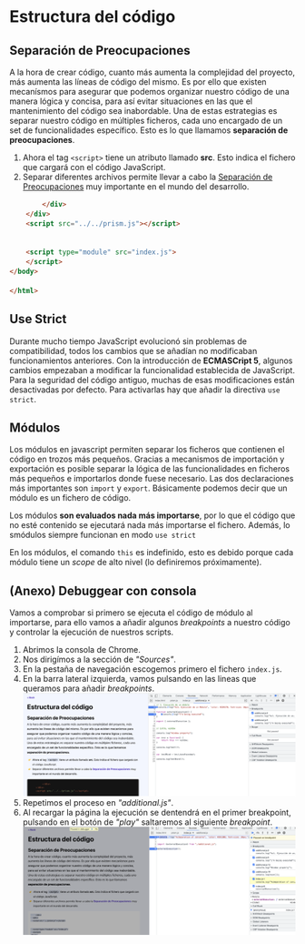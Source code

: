 # Estructura del código

## Separación de Preocupaciones

A la hora de crear código, cuanto más aumenta la complejidad del proyecto, más aumenta las líneas de código del mismo. Es por ello que existen mecanísmos para asegurar que podemos organizar nuestro código de una manera lógica y concisa, para así evitar situaciones en las que el mantenimiento del código sea inabordable. Una de estas estrategias es separar nuestro código en múltiples ficheros, cada uno encargado de un set de funcionalidades específico. Esto es lo que llamamos **separación de preocupaciones**.

1. Ahora el tag `<script>` tiene un atributo llamado **src**. Esto indica el fichero que cargará con el código JavaScript.
2. Separar diferentes archivos permite llevar a cabo la [Separación de Preocupaciones](https://en.wikipedia.org/wiki/Separation_of_concerns) muy importante en el mundo del desarrollo.

```html
        </div>
    </div>
    <script src="../../prism.js"></script>


    <script type="module" src="index.js">
    </script>
</body>

</html>
```

## Use Strict

Durante mucho tiempo JavaScript evolucionó sin problemas de compatibilidad, todos los cambios que se añadían no modificaban funcionamientos anteriores. Con la introducción de **ECMASCript 5**, algunos cambios empezaban a modificar la funcionalidad establecida de JavaScript. Para la seguridad del código antiguo, muchas de esas modificaciones están desactivadas por defecto. Para activarlas hay que añadir la directiva `use strict`.

## Módulos

Los módulos en javascript permiten separar los ficheros que contienen el código en trozos más pequeños. Gracias a mecanismos de importación y exportación es posible separar la lógica de las funcionalidades en ficheros más pequeños e importarlos donde fuese necesario. Las dos declaraciones más importantes son `import` y `export`. Básicamente podemos decir que un módulo es un fichero de código.

Los módulos **son evaluados nada más importarse**, por lo que el código que no esté contenido se ejecutará nada más importarse el fichero. Además, lo smódulos siempre funcionan en modo `use strict`

En los módulos, el comando `this` es indefinido, esto es debido porque cada módulo tiene un *scope* de alto nivel (lo definiremos próximamente).

## (Anexo) Debuggear con consola

Vamos a comprobar si primero se ejecuta el código de módulo al importarse, para ello vamos a añadir algunos *breakpoints* a nuestro código y controlar la ejecución de nuestros scripts.

1. Abrimos la consola de Chrome.
2. Nos dirigímos a la sección de *"Sources"*.
3. En la pestaña de navegación escogemos primero el fichero `index.js`.
4. En la barra lateral izquierda, vamos pulsando en las lineas que queramos para añadir *breakpoints*.
![Añadir breakpoint](/meta/0_5_breakpoint.png)
5. Repetimos el proceso en *"additional.js"*.
6. Al recargar la página la ejecución se dentendrá en el primer breakpoint, pulsando en el botón de *"play"* saltaremos al siguiente *breakpoint*.
![Ejecutar debugger](/meta/0_6_running.png)